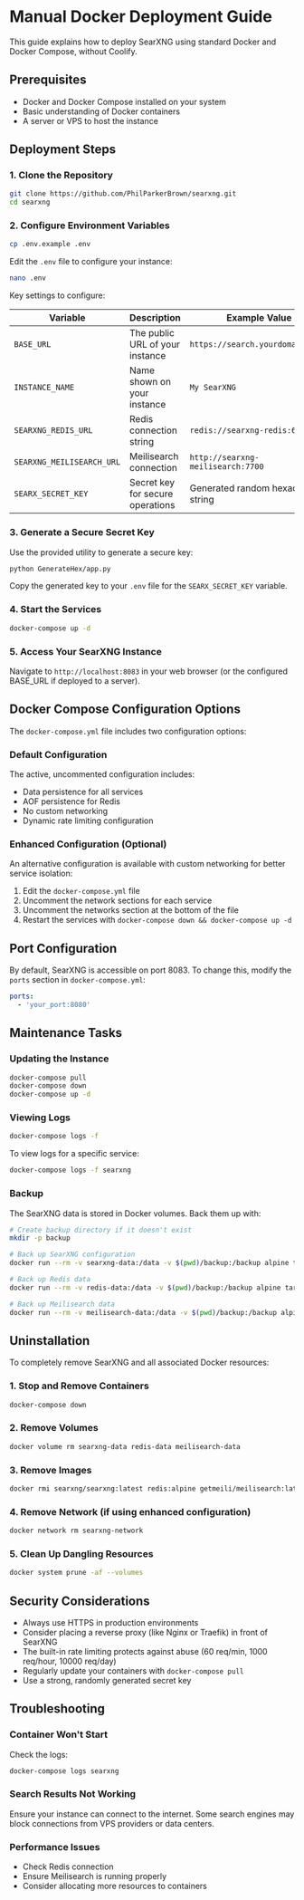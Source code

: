 # Manual Docker Deployment Guide

This guide explains how to deploy SearXNG using standard Docker and Docker Compose, without Coolify.

## Prerequisites

- Docker and Docker Compose installed on your system
- Basic understanding of Docker containers
- A server or VPS to host the instance

## Deployment Steps

### 1. Clone the Repository

```bash
git clone https://github.com/PhilParkerBrown/searxng.git
cd searxng
```

### 2. Configure Environment Variables

```bash
cp .env.example .env
```

Edit the `.env` file to configure your instance:

```bash
nano .env
```

Key settings to configure:

| Variable | Description | Example Value |
|----------|-------------|---------------|
| `BASE_URL` | The public URL of your instance | `https://search.yourdomain.com/` |
| `INSTANCE_NAME` | Name shown on your instance | `My SearXNG` |
| `SEARXNG_REDIS_URL` | Redis connection string | `redis://searxng-redis:6379/0` |
| `SEARXNG_MEILISEARCH_URL` | Meilisearch connection | `http://searxng-meilisearch:7700` |
| `SEARX_SECRET_KEY` | Secret key for secure operations | Generated random hexadecimal string |

### 3. Generate a Secure Secret Key

Use the provided utility to generate a secure key:

```bash
python GenerateHex/app.py
```

Copy the generated key to your `.env` file for the `SEARX_SECRET_KEY` variable.

### 4. Start the Services

```bash
docker-compose up -d
```

### 5. Access Your SearXNG Instance

Navigate to `http://localhost:8083` in your web browser (or the configured BASE_URL if deployed to a server).

## Docker Compose Configuration Options

The `docker-compose.yml` file includes two configuration options:

### Default Configuration

The active, uncommented configuration includes:

- Data persistence for all services
- AOF persistence for Redis
- No custom networking
- Dynamic rate limiting configuration

### Enhanced Configuration (Optional)

An alternative configuration is available with custom networking for better service isolation:

1. Edit the `docker-compose.yml` file
2. Uncomment the network sections for each service
3. Uncomment the networks section at the bottom of the file
4. Restart the services with `docker-compose down && docker-compose up -d`

## Port Configuration

By default, SearXNG is accessible on port 8083. To change this, modify the `ports` section in `docker-compose.yml`:

```yaml
ports:
  - 'your_port:8080'
```

## Maintenance Tasks

### Updating the Instance

```bash
docker-compose pull
docker-compose down
docker-compose up -d
```

### Viewing Logs

```bash
docker-compose logs -f
```

To view logs for a specific service:

```bash
docker-compose logs -f searxng
```

### Backup

The SearXNG data is stored in Docker volumes. Back them up with:

```bash
# Create backup directory if it doesn't exist
mkdir -p backup

# Back up SearXNG configuration
docker run --rm -v searxng-data:/data -v $(pwd)/backup:/backup alpine tar -czf /backup/searxng-data-$(date +%Y%m%d).tar.gz -C /data ./

# Back up Redis data
docker run --rm -v redis-data:/data -v $(pwd)/backup:/backup alpine tar -czf /backup/redis-data-$(date +%Y%m%d).tar.gz -C /data ./

# Back up Meilisearch data
docker run --rm -v meilisearch-data:/data -v $(pwd)/backup:/backup alpine tar -czf /backup/meilisearch-data-$(date +%Y%m%d).tar.gz -C /data ./
```

## Uninstallation

To completely remove SearXNG and all associated Docker resources:

### 1. Stop and Remove Containers

```bash
docker-compose down
```

### 2. Remove Volumes

```bash
docker volume rm searxng-data redis-data meilisearch-data
```

### 3. Remove Images

```bash
docker rmi searxng/searxng:latest redis:alpine getmeili/meilisearch:latest
```

### 4. Remove Network (if using enhanced configuration)

```bash
docker network rm searxng-network
```

### 5. Clean Up Dangling Resources

```bash
docker system prune -af --volumes
```

## Security Considerations

- Always use HTTPS in production environments
- Consider placing a reverse proxy (like Nginx or Traefik) in front of SearXNG
- The built-in rate limiting protects against abuse (60 req/min, 1000 req/hour, 10000 req/day)
- Regularly update your containers with `docker-compose pull`
- Use a strong, randomly generated secret key

## Troubleshooting

### Container Won't Start

Check the logs:

```bash
docker-compose logs searxng
```

### Search Results Not Working

Ensure your instance can connect to the internet. Some search engines may block connections from VPS providers or data centers.

### Performance Issues

- Check Redis connection
- Ensure Meilisearch is running properly
- Consider allocating more resources to containers 